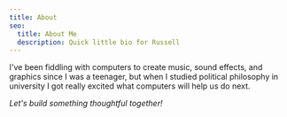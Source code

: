 ```yaml
---
title: About
seo:
  title: About Me
  description: Quick little bio for Russell
---
```


I've been fiddling with computers to create music, sound effects, and graphics since I was a teenager, but when I studied political philosophy in university I got really excited what computers will help us do next.

_Let's build something thoughtful together!_
